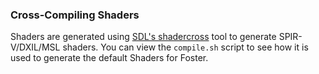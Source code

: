 ### Cross-Compiling Shaders
Shaders are generated using [SDL's shadercross](https://github.com/libsdl-org/SDL_shadercross) tool to generate SPIR-V/DXIL/MSL shaders. You can view the `compile.sh` script to see how it is used to generate the default Shaders for Foster.
